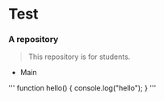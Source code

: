 # Test

### A repository
> This repository is for students.
- Main

'''
function hello() {
console.log("hello");
}
'''

